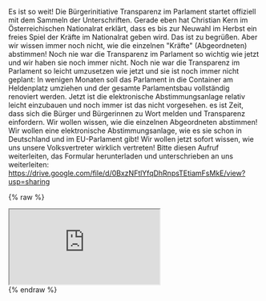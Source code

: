 Es ist so weit! Die Bürgerinitiative Transparenz im Parlament startet offiziell mit dem Sammeln der Unterschriften. Gerade eben hat Christian Kern im Österreichischen Nationalrat erklärt, dass es bis zur Neuwahl im Herbst ein freies Spiel der Kräfte im Nationalrat geben wird. Das ist zu begrüßen. Aber wir wissen immer noch nicht, wie die einzelnen "Kräfte" (Abgeordneten) abstimmen! Noch nie war die Transparenz im Parlament so wichtig wie jetzt und wir haben sie noch immer nicht. Noch nie war die Transparenz im Parlament so leicht umzusetzen wie jetzt und sie ist noch immer nicht geplant: In wenigen Monaten soll das Parlament in die Container am Heldenplatz umziehen und der gesamte Parlamentsbau vollständig renoviert werden. Jetzt ist die elektronische Abstimmungsanlage relativ leicht einzubauen und noch immer ist das nicht vorgesehen. es ist Zeit, dass sich die Bürger und Bürgerinnen zu Wort melden und Transparenz einfordern. Wir wollen wissen, wie die einzelnen Abgeordneten abstimmen! Wir wollen eine elektronische Abstimmungsanlage, wie es sie schon in Deutschland und im EU-Parlament gibt! Wir wollen jetzt sofort wissen, wie uns unsere Volksvertreter wirklich vertreten! Bitte diesen Aufruf weiterleiten, das Formular herunterladen und unterschrieben an uns weiterleiten: <https://drive.google.com/file/d/0BxzNFtlYfqDhRnpsTEtiamFsMkE/view?usp=sharing>

{% raw %}
<div>
<iframe src="https://drive.google.com/file/d/0BxzNFtlYfqDhRnpsTEtiamFsMkE/preview"> </iframe>
</div>
{% endraw %}
